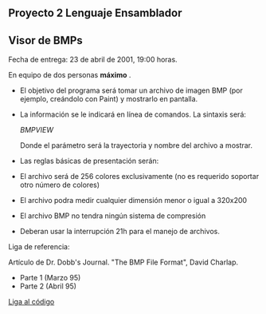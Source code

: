 

Proyecto 2 Lenguaje Ensamblador
-------------------------------

Visor de BMPs
-------------

Fecha de entrega: 23 de abril de 2001, 19:00 horas.

En equipo de dos personas **máximo** .

*   El objetivo del programa será tomar un archivo de imagen BMP (por ejemplo, creándolo con Paint) y mostrarlo en pantalla.
*   La información se le indicará en línea de comandos. La sintaxis será:
    
    _BMPVIEW <archivo>_
    
    Donde el parámetro será la trayectoria y nombre del archivo a mostrar.
    
*   Las reglas básicas de presentación serán:
    

*   El archivo será de 256 colores exclusivamente (no es requerido soportar otro número de colores)
    
*   El archivo podra medir cualquier dimensión menor o igual a 320x200
*   El archivo BMP no tendra ningún sistema de compresión

*   Deberan usar la interrupción 21h para el manejo de archivos.

Liga de referencia:

Artículo de Dr. Dobb's Journal. "The BMP File Format", David Charlap.

*   Parte 1 (Marzo 95)
*   Parte 2 (Abril 95)

[Liga al código](http://www.ddj.com/ftp/1995/)